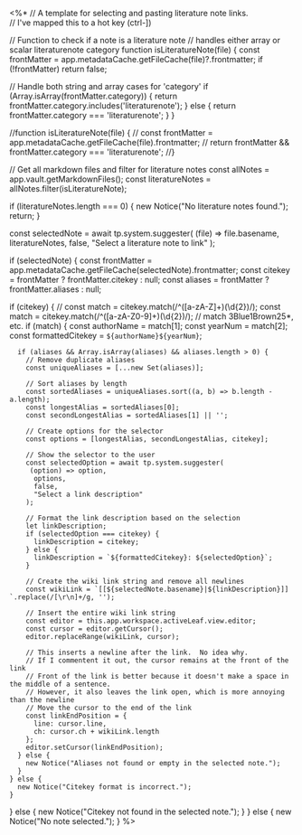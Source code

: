 <%*
// A template for selecting and pasting literature note links.  
// I've mapped this to a hot key (ctrl-])

// Function to check if a note is a literature note
// handles either array or scalar literaturenote category
function isLiteratureNote(file) {
  const frontMatter = app.metadataCache.getFileCache(file)?.frontmatter;
  if (!frontMatter) return false;

  // Handle both string and array cases for 'category'
  if (Array.isArray(frontMatter.category)) {
    return frontMatter.category.includes('literaturenote');
  } else {
    return frontMatter.category === 'literaturenote';
  }
}

//function isLiteratureNote(file) {
//  const frontMatter = app.metadataCache.getFileCache(file).frontmatter;
//  return frontMatter && frontMatter.category === 'literaturenote';
//}

// Get all markdown files and filter for literature notes
const allNotes = app.vault.getMarkdownFiles();
const literatureNotes = allNotes.filter(isLiteratureNote);

if (literatureNotes.length === 0) {
  new Notice("No literature notes found.");
  return;
}

const selectedNote = await tp.system.suggester(
  (file) => file.basename,
  literatureNotes,
  false,
  "Select a literature note to link"
);

if (selectedNote) {
  const frontMatter = app.metadataCache.getFileCache(selectedNote).frontmatter;
  const citekey = frontMatter ? frontMatter.citekey : null;
  const aliases = frontMatter ? frontMatter.aliases : null;

  if (citekey) {
    // const match = citekey.match(/^([a-zA-Z]+)(\d{2})/);
    const match = citekey.match(/^([a-zA-Z0-9]+)(\d{2})/); // match 3Blue1Brown25*, etc.
    if (match) {
      const authorName = match[1];
      const yearNum = match[2];
      const formattedCitekey = `${authorName}${yearNum}`;
    
      if (aliases && Array.isArray(aliases) && aliases.length > 0) {
        // Remove duplicate aliases
        const uniqueAliases = [...new Set(aliases)];
        
        // Sort aliases by length
        const sortedAliases = uniqueAliases.sort((a, b) => b.length - a.length);
        const longestAlias = sortedAliases[0];
        const secondLongestAlias = sortedAliases[1] || '';
        
        // Create options for the selector
        const options = [longestAlias, secondLongestAlias, citekey];
        
        // Show the selector to the user
        const selectedOption = await tp.system.suggester(
         (option) => option,
          options,
          false,
          "Select a link description"
        );
        
        // Format the link description based on the selection
        let linkDescription;
        if (selectedOption === citekey) {
          linkDescription = citekey;
        } else {
          linkDescription = `${formattedCitekey}: ${selectedOption}`;
        }
        
        // Create the wiki link string and remove all newlines
        const wikiLink = `[[${selectedNote.basename}|${linkDescription}]] `.replace(/[\r\n]+/g, '');
        
        // Insert the entire wiki link string
        const editor = this.app.workspace.activeLeaf.view.editor;
        const cursor = editor.getCursor();
        editor.replaceRange(wikiLink, cursor);
        
        // This inserts a newline after the link.  No idea why.
        // If I commentent it out, the cursor remains at the front of the link
        // Front of the link is better because it doesn't make a space in the middle of a sentence.
        // However, it also leaves the link open, which is more annoying than the newline
        // Move the cursor to the end of the link
        const linkEndPosition = {
          line: cursor.line,
          ch: cursor.ch + wikiLink.length
        };
        editor.setCursor(linkEndPosition);
      } else {
        new Notice("Aliases not found or empty in the selected note.");
      }
    } else {
      new Notice("Citekey format is incorrect.");
    }
  } else {
    new Notice("Citekey not found in the selected note.");
  }
} else {
  new Notice("No note selected.");
}
%>
